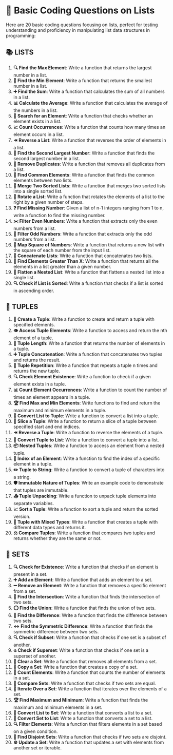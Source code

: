 # 📝 Basic Coding Questions on Lists

Here are 20 basic coding questions focusing on lists, perfect for testing understanding and proficiency in manipulating list data structures in programming:

## 📚 LISTS

1. **🔍 Find the Max Element**: Write a function that returns the largest number in a list.
2. **🔎 Find the Min Element**: Write a function that returns the smallest number in a list.
3. **➕ Find the Sum**: Write a function that calculates the sum of all numbers in a list.
4. **📊 Calculate the Average**: Write a function that calculates the average of the numbers in a list.
5. **🔹 Search for an Element**: Write a function that checks whether an element exists in a list.
6. **📈 Count Occurrences**: Write a function that counts how many times an element occurs in a list.
7. **⏪ Reverse a List**: Write a function that reverses the order of elements in a list.
8. **🥈 Find the Second Largest Number**: Write a function that finds the second largest number in a list.
9. **🚫 Remove Duplicates**: Write a function that removes all duplicates from a list.
10. **🤝 Find Common Elements**: Write a function that finds the common elements between two lists.
11. **🔗 Merge Two Sorted Lists**: Write a function that merges two sorted lists into a single sorted list.
12. **🔄 Rotate a List**: Write a function that rotates the elements of a list to the right by a given number of steps.
13. **❓ Find Missing Number**: Given a list of n-1 integers ranging from 1 to n, write a function to find the missing number.
14. **✂️ Filter Even Numbers**: Write a function that extracts only the even numbers from a list.
15. **🧩 Filter Odd Numbers**: Write a function that extracts only the odd numbers from a list.
16. **📏 Map Square of Numbers**: Write a function that returns a new list with the square of each number from the input list.
17. **🔀 Concatenate Lists**: Write a function that concatenates two lists.
18. **📏 Find Elements Greater Than X**: Write a function that returns all the elements in a list greater than a given number.
19. **📐 Flatten a Nested List**: Write a function that flattens a nested list into a single list.
20. **🔍 Check if List is Sorted**: Write a function that checks if a list is sorted in ascending order.

## 🧩 TUPLES

1. **🔨 Create a Tuple**: Write a function to create and return a tuple with specified elements.
2. **👁️ Access Tuple Elements**: Write a function to access and return the nth element of a tuple.
3. **📏 Tuple Length**: Write a function that returns the number of elements in a tuple.
4. **➕ Tuple Concatenation**: Write a function that concatenates two tuples and returns the result.
5. **🔁 Tuple Repetition**: Write a function that repeats a tuple n times and returns the new tuple.
6. **🔍 Check Element Existence**: Write a function to check if a given element exists in a tuple.
7. **📊 Count Element Occurrences**: Write a function to count the number of times an element appears in a tuple.
8. **🏆 Find Max and Min Elements**: Write functions to find and return the maximum and minimum elements in a tuple.
9. **🔄 Convert List to Tuple**: Write a function to convert a list into a tuple.
10. **🔪 Slice a Tuple**: Write a function to return a slice of a tuple between specified start and end indices.
11. **⏪ Reverse a Tuple**: Write a function to reverse the elements of a tuple.
12. **🔄 Convert Tuple to List**: Write a function to convert a tuple into a list.
13. **📦 Nested Tuples**: Write a function to access an element from a nested tuple.
14. **🔢 Index of an Element**: Write a function to find the index of a specific element in a tuple.
15. **✏️ Tuple to String**: Write a function to convert a tuple of characters into a string.
16. **🛡️ Immutable Nature of Tuples**: Write an example code to demonstrate that tuples are immutable.
17. **📤 Tuple Unpacking**: Write a function to unpack tuple elements into separate variables.
18. **📈 Sort a Tuple**: Write a function to sort a tuple and return the sorted version.
19. **📝 Tuple with Mixed Types**: Write a function that creates a tuple with different data types and returns it.
20. **⚖️ Compare Tuples**: Write a function that compares two tuples and returns whether they are the same or not.

## 🧱 SETS

1. **🔍 Check for Existence**: Write a function that checks if an element is present in a set.
2. **➕ Add an Element**: Write a function that adds an element to a set.
3. **➖ Remove an Element**: Write a function that removes a specific element from a set.
4. **🤝 Find the Intersection**: Write a function that finds the intersection of two sets.
5. **⭕ Find the Union**: Write a function that finds the union of two sets.
6. **🔪 Find the Difference**: Write a function that finds the difference between two sets.
7. **↔️ Find the Symmetric Difference**: Write a function that finds the symmetric difference between two sets.
8. **🔍 Check if Subset**: Write a function that checks if one set is a subset of another.
9. **🔝 Check if Superset**: Write a function that checks if one set is a superset of another.
10. **🧹 Clear a Set**: Write a function that removes all elements from a set.
11. **📑 Copy a Set**: Write a function that creates a copy of a set.
12. **🔢 Count Elements**: Write a function that counts the number of elements in a set.
13. **🤔 Compare Sets**: Write a function that checks if two sets are equal.
14. **🔄 Iterate Over a Set**: Write a function that iterates over the elements of a set.
15. **🏆 Find Maximum and Minimum**: Write a function that finds the maximum and minimum elements in a set.
16. **🔄 Convert List to Set**: Write a function that converts a list to a set.
17. **🔄 Convert Set to List**: Write a function that converts a set to a list.
18. **🔍 Filter Elements**: Write a function that filters elements in a set based on a given condition.
19. **🚫 Find Disjoint Sets**: Write a function that checks if two sets are disjoint.
20. **⚙️ Update a Set**: Write a function that updates a set with elements from another set or iterable.


